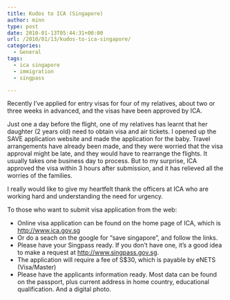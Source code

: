 ```yaml
---
title: Kudos to ICA (Singapore)
author: minn
type: post
date: 2010-01-13T05:44:31+00:00
url: /2010/01/13/kudos-to-ica-singapore/
categories:
  - General
tags:
  - ica singapore
  - immigration
  - singpass

---
```

Recently I&#8217;ve applied for entry visas for four of my relatives, about two or three weeks in advanced, and the visas have been approved by ICA.

Just one a day before the flight, one of my relatives has learnt that her daughter (2 years old) need to obtain visa and air tickets. I opened up the SAVE application website and made the application for the baby. Travel arrangements have already been made, and they were worried that the visa approval might be late, and they would have to rearrange the flights. It usually takes one business day to process. But to my surprise, ICA approved the visa within 3 hours after submission, and it has relieved all the worries of the families.

I really would like to give my heartfelt thank the officers at ICA who are working hard and understanding the need for urgency.

To those who want to submit visa application from the web:

  * Online visa application can be found on the home page of ICA, which is <a title="ICA Singapore" href="http://www.ica.gov.sg" target="_blank">http://www.ica.gov.sg</a>
  * Or do a seach on the google for &#8220;save singapore&#8221;, and follow the links.
  * Please have your Singpass ready. If you don&#8217;t have one, it&#8217;s a good idea to make a request at <a title="Singpass" href="http://www.singpass.gov.sg" target="_blank">http://www.singpass.gov.sg</a>.
  * The application will require a fee of S$30, which is payable by eNETS (Visa/Master)
  * Please have the applicants information ready. Most data can be found on the passport, plus current address in home country, educational qualification. And a digital photo.
